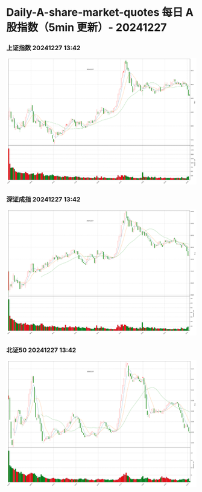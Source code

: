 
# Daily-A-share-market-quotes 每日 A 股指数（5min 更新）- 20241227

### 上证指数 20241227 13:42
![](./fig/2024/12/20241227-sh000001.png)

### 深证成指 20241227 13:42
![](./fig/2024/12/20241227-sz399001.png)

### 北证50 20241227 13:42
![](./fig/2024/12/20241227-bj899050.png)
